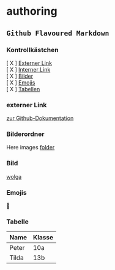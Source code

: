 # authoring

## `Github Flavoured Markdown`

### Kontrollkästchen

[ X ] [Externer Link](#extern)  
[ X ] [Interner Link](#intern)   
[ X ] [Bilder](#bild)    
[ X ] [Emojis](#emoji)    
[ X ] [Tabellen](#tabelle)    

<a name="extern"></a>
### externer Link

[zur Github-Dokumentation](https://help.github.com/en)

<a name="intern"></a>
### Bilderordner 

Here images [folder](images)

<a name="bild"></a>
### Bild

[wolga](wolga.jpg)

<a name="emoji"></a>
### Emojis  
🌇

<a name="tabelle"></a>
### Tabelle  

| Name | Klasse |
| ---- | ------ |
| Peter | 10a |
| Tilda | 13b |
